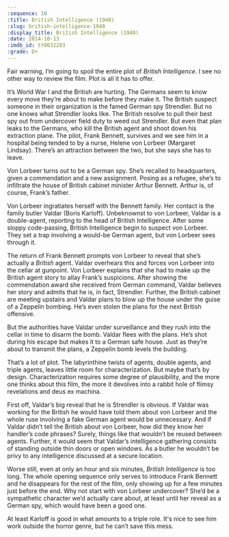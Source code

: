 ```yaml
---
:sequence: 10
:title: British Intelligence (1940)
:slug: british-intelligence-1940
:display_title: British Intelligence (1940)
:date: 2014-10-13
:imdb_id: tt0032283
:grade: D+
---
```

Fair warning, I’m going to spoil the entire plot of _British Intelligence_. I see no other way to review the film. Plot is all it has to offer.

It’s World War I and the British are hurting. The Germans seem to know every move they’re about to make before they make it. The British suspect someone in their organization is the famed German spy Strendler. But no one knows what Strendler looks like. The British resolve to pull their best spy out from undercover field duty to weed out Strendler. But even that plan leaks to the Germans, who kill the British agent and shoot down his extraction plane. The pilot, Frank Bennett, survives and we see him in a hospital being tended to by a nurse, Helene von Lorbeer (Margaret Lindsay). There’s an attraction between the two, but she says she has to leave.

Von Lorbeer turns out to be a German spy. She’s recalled to headquarters, given a commendation and a new assignment. Posing as a refugee, she’s to infiltrate the house of British cabinet minister Arthur Bennett. Arthur is, of course, Frank’s father.

Von Lorbeer ingratiates herself with the Bennett family. Her contact is the family butler Valdar (Boris Karloff). Unbeknownst to von Lorbeer, Valdar is a double-agent, reporting to the head of British Intelligence. After some sloppy code-passing, British Intelligence begin to suspect von Lorbeer. They set a trap involving a would-be German agent, but von Lorbeer sees through it.

The return of Frank Bennett prompts von Lorbeer to reveal that she’s actually a _British_ agent. Valdar overhears this and forces von Lorbeer into the cellar at gunpoint. Von Lorbeer explains that she had to make up the British agent story to allay Frank’s suspicions. After showing the commendation award she received from German command, Valdar believes her story and admits that he is, in fact, Strendler. Further, the British cabinet are meeting upstairs and Valdar plans to blow up the house under the guise of a Zeppelin bombing. He’s even stolen the plans for the next British offensive.

But the authorities have Valdar under surveillance and they rush into the cellar in time to disarm the bomb. Valdar flees with the plans. He’s shot during his escape but makes it to a German safe house. Just as they’re about to transmit the plans, a Zeppelin bomb levels the building.

That’s a lot of plot. The labyrinthine twists of agents, double agents, and triple agents, leaves little room for characterization. But maybe that’s by design. Characterization requires some degree of plausibility, and the more one thinks about this film, the more it devolves into a rabbit hole of flimsy revelations and deus ex machina. 

First off, Valdar’s big reveal that he is Strendler is obvious. If Valdar was working for the British he would have told them about von Lorbeer and the whole ruse involving a fake German agent would be unnecessary. And if Valdar didn’t tell the British about von Lorbeer, how did they know her handler’s code phrases? Surely, things like that wouldn’t be reused between agents. Further, it would seem that Valdar’s intelligence gathering consists of standing outside thin doors or open windows. As a butler he wouldn’t be privy to any intelligence discussed at a secure location.

Worse still, even at only an hour and six minutes, _British Intelligence_ is too long. The whole opening sequence only serves to introduce Frank Bennett and he disappears for the rest of the film, only showing up for a few minutes just before the end. Why not start with von Lorbeer undercover? She’d be a sympathetic character we’d actually care about, at least until her reveal as a German spy, which would have been a good one.

At least Karloff is good in what amounts to a triple role. It's nice to see him work outside the horror genre, but he can’t save this mess.
